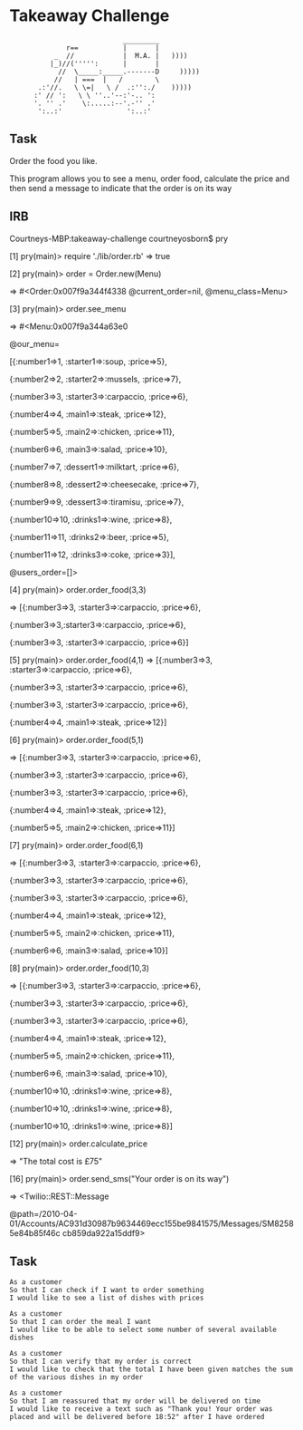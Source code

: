 Takeaway Challenge
==================
```
                            _________
              r==           |       |
           _  //            |  M.A. |   ))))
          |_)//(''''':      |       |
            //  \_____:_____.-------D     )))))
           //   | ===  |   /        \
       .:'//.   \ \=|   \ /  .:'':./    )))))
      :' // ':   \ \ ''..'--:'-.. ':
      '. '' .'    \:.....:--'.-'' .'
       ':..:'                ':..:'

 ```

Task
-------
Order the food you like.

This program allows you to see a menu, order food, calculate the price and then send a message to indicate that the order is on its way  

IRB
-----
Courtneys-MBP:takeaway-challenge courtneyosborn$ pry

[1] pry(main)> require './lib/order.rb'
=> true


[2] pry(main)> order = Order.new(Menu)

=> #<Order:0x007f9a344f4338 @current_order=nil, @menu_class=Menu>


[3] pry(main)> order.see_menu

=> #<Menu:0x007f9a344a63e0

 @our_menu=

  [{:number1=>1, :starter1=>:soup, :price=>5},

   {:number2=>2, :starter2=>:mussels, :price=>7},

   {:number3=>3, :starter3=>:carpaccio, :price=>6},

   {:number4=>4, :main1=>:steak, :price=>12},

   {:number5=>5, :main2=>:chicken, :price=>11},

   {:number6=>6, :main3=>:salad, :price=>10},

   {:number7=>7, :dessert1=>:milktart, :price=>6},

   {:number8=>8, :dessert2=>:cheesecake, :price=>7},

   {:number9=>9, :dessert3=>:tiramisu, :price=>7},

   {:number10=>10, :drinks1=>:wine, :price=>8},

   {:number11=>11, :drinks2=>:beer, :price=>5},

   {:number11=>12, :drinks3=>:coke, :price=>3}],

 @users_order=[]>


[4] pry(main)> order.order_food(3,3)

=> [{:number3=>3, :starter3=>:carpaccio, :price=>6},

{:number3=>3,:starter3=>:carpaccio, :price=>6},

{:number3=>3, :starter3=>:carpaccio, :price=>6}]


[5] pry(main)> order.order_food(4,1)
=> [{:number3=>3, :starter3=>:carpaccio, :price=>6},

 {:number3=>3, :starter3=>:carpaccio, :price=>6},

 {:number3=>3, :starter3=>:carpaccio, :price=>6},

 {:number4=>4, :main1=>:steak, :price=>12}]


[6] pry(main)> order.order_food(5,1)

=> [{:number3=>3, :starter3=>:carpaccio, :price=>6},

 {:number3=>3, :starter3=>:carpaccio, :price=>6},

 {:number3=>3, :starter3=>:carpaccio, :price=>6},

 {:number4=>4, :main1=>:steak, :price=>12},

 {:number5=>5, :main2=>:chicken, :price=>11}]


[7] pry(main)> order.order_food(6,1)

=> [{:number3=>3, :starter3=>:carpaccio, :price=>6},

 {:number3=>3, :starter3=>:carpaccio, :price=>6},

 {:number3=>3, :starter3=>:carpaccio, :price=>6},

 {:number4=>4, :main1=>:steak, :price=>12},

 {:number5=>5, :main2=>:chicken, :price=>11},

 {:number6=>6, :main3=>:salad, :price=>10}]


[8] pry(main)> order.order_food(10,3)

=> [{:number3=>3, :starter3=>:carpaccio, :price=>6},

 {:number3=>3, :starter3=>:carpaccio, :price=>6},

 {:number3=>3, :starter3=>:carpaccio, :price=>6},

 {:number4=>4, :main1=>:steak, :price=>12},

 {:number5=>5, :main2=>:chicken, :price=>11},

 {:number6=>6, :main3=>:salad, :price=>10},

 {:number10=>10, :drinks1=>:wine, :price=>8},

 {:number10=>10, :drinks1=>:wine, :price=>8},

 {:number10=>10, :drinks1=>:wine, :price=>8}]


[12] pry(main)> order.calculate_price

=> "The total cost is £75"


[16] pry(main)> order.send_sms("Your order is on its way")

=> <Twilio::REST::Message

@path=/2010-04-01/Accounts/AC931d30987b9634469ecc155be9841575/Messages/SM82585e84b85f46c
cb859da922a15ddf9>


Task
-----

```
As a customer
So that I can check if I want to order something
I would like to see a list of dishes with prices

As a customer
So that I can order the meal I want
I would like to be able to select some number of several available dishes

As a customer
So that I can verify that my order is correct
I would like to check that the total I have been given matches the sum of the various dishes in my order

As a customer
So that I am reassured that my order will be delivered on time
I would like to receive a text such as "Thank you! Your order was placed and will be delivered before 18:52" after I have ordered
```
